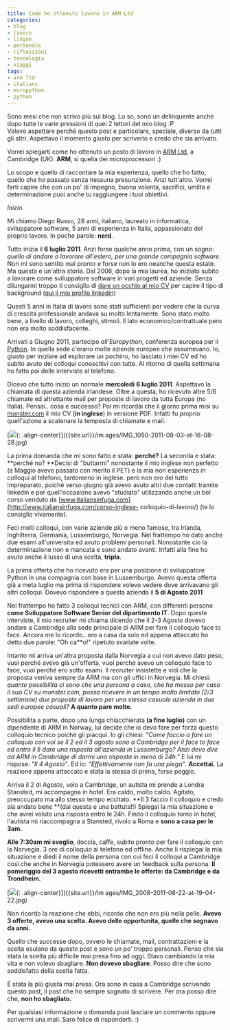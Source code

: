 ```yaml
---
title: Come ho ottenuto lavoro in ARM Ltd
categories:
- blog
- lavoro
- lingue
- personale
- riflessioni
- tecnologia
- viaggi
tags:
- arm ltd
- italians
- europython
- python
---
```

Sono mesi che non scrivo più sul blog. Lo so, sono un delinquente anche dopo
tutte le varie pressioni di quei 2 lettori del mio blog :P  
Volevo aspettare perché questo post e particolare, speciale, diverso da tutti
gli altri. Aspettavo il momento giusto per scriverlo e credo che sia arrivato.

Vorrei spiegarti come ho ottenuto un posto di lavoro in [ARM
Ltd](http://www.arm.com), a Cambridge (UK). **ARM**, si quella dei
microprocessori :)

Lo scopo e quello di raccontare la mia esperienza, quello che ho fatto, quello
che ho passato senza nessuna presunzione. Anzi tutt'altro. Vorrei farti capire
che con un po' di impegno, buona volonta, sacrifici, umilta e determinazione
puoi anche tu raggiungere i tuoi obiettivi.

_Inizio_.

Mi chiamo Diego Russo, 28 anni, italiano, laureato in informatica,
sviluppatore software, 5 anni di esperienza in Italia, appassionato del
proprio lavoro. In poche parole: **nerd**.

Tutto inizia il **6 luglio 2011**. Anzi forse qualche anno prima, con un
sogno: _quello di andare a lavorare all'estero, per una grande compagnia
software_. Non mi sono sentito mai pronto e forse non lo ero neanche questa
estate. Ma questa e un'altra storia. Dal 2006, dopo la mia laurea, ho iniziato
subito a lavorare come sviluppatore software in vari progetti ed aziende.
Senza dilungarmi troppo ti consiglio di [dare un occhio al mio
CV](http://diegor.it/it/curriculum) per capire il tipo di background ([qui il
mio profilo linkedin](http://uk.linkedin.com/in/diegor))

Questi 5 anni in Italia di lavoro sono stati sufficienti per vedere che la
curva di crescita professionale andava su molto lentamente. Sono stato molto
bene, a livello di lavoro, colleghi, stimoli. Il lato economico/contrattuale
pero non era molto soddisfacente.

Arrivati a Giugno 2011, partecipo _all'Europython_, conferenza europea per il
[Python](http://python.org/). In quella sede c'erano molte aziende europee che
assumevano. Io, giusto per iniziare ad esplorare un pochino, ho lasciato i
miei CV ed ho subito avuto dei colloqui conoscitivi con tutte. Al ritorno di
quella settimana ho fatto poi delle interviste al telefono.

Dicevo che tutto inizio un normale **mercoledì** **6 luglio 2011**. Aspettavo
la chiamata di questa azienda irlandese. Oltre a questa, ho ricevuto altre 5/6
chiamate ed altrettante mail per proposte di lavoro da tutta Europa (no
Italia). Pensai.. cosa e successo? Poi mi ricordai che il giorno prima misi su
[monster.com](http://www.monster.com) il mio CV (**in inglese**) in versione
PDF. Infatti fu proprio quell'azione a scatenare la tempesta di chiamate e
mail.

[![]({{site.url}}/images/IMG_1050-2011-08-03-at-16-08-28.jpg){: .align-center}]({{site.url}}/im
ages/IMG_1050-2011-08-03-at-16-08-28.jpg)

La prima domanda che mi sono fatto e stata: **perché?** La seconda e stata:
**perché no? **Decisi di "buttarmi" nonostante il mio inglese non perfetto (a
Maggio avevo passato con merito il PET) e la mia non esperienza in colloqui al
telefono, tantomeno in inglese. però non ero del tutto impreparato, poiché
verso giugno già avevo avuto altri due contatti tramite linkedin e per
quell'occasione avevo "studiato" utilizzando anche un bel corso venduto da
[www.italiansinfuga.com](http://www.italiansinfuga.com/corso-inglese-
colloquio-di-lavoro/) (te lo consiglio vivamente).

Feci molti colloqui, con varie aziende più o meno famose, tra Irlanda,
Inghilterra, Germania, Lussemburgo, Norvegia. Nel frattempo ho dato anche due
esami all'universita ed avuto problemi personali. Nonostante cio la
determinazione non e mancata e sono andato avanti. Infatti alla fine ho avuto
anche il lusso di una scelta, **tripla**.

La prima offerta che ho ricevuto era per una posizione di sviluppatore Python
in una compagnia con base in Lussemburgo. Avevo questa offerta già a meta
luglio ma prima di rispondere volevo vedere dove arrivavano gli altri
colloqui. Dovevo rispondere a questa azienda il **5 di Agosto 2011**

Nel frattempo ho fatto 3 colloqui tecnici con ARM, con differenti persone
**come Sviluppatore Software Senior del dipartimento IT**. Dopo queste
interviste, il mio recruiter mi chiama dicendo che il 2-3 Agosto dovevo andare
a Cambridge alla sede principale di ARM per fare il colloquio face to face.
Ancora me lo ricordo.. ero a casa da solo ed appena attaccato ho detto due
parole: "Oh ca\*\*o!" ripetuto svariate volte.

Intanto mi arriva un'altra proposta dalla Norvegia a cui non avevo dato peso,
vuoi perché avevo già un'offerta, vuoi perché avevo un colloquio face to face,
vuoi perché ero sotto esami. Il recruiter insistette e vidi che la proposta
veniva sempre da ARM ma con gli uffici in Norvegia. Mi chiesi: _quante
possibilita ci sono che una persona a caso, che ha messo per caso il suo CV su
monster.com, possa ricevere in un tempo molto limitato (2/3 settimane) due
proposte di lavoro per una stessa casuale azienda in due sedi europee
casuali?_ **A quanto pare molte.**

Possibilita a parte, dopo una lunga chiacchierata **(a fine luglio)** con un
dipendente di ARM in Norway, lui decide che io devo fare per forza questo
colloquio tecnico poiché gli piacqui. Io gli chiesi: _"Come faccio a fare un
colloquio con voi se il 2 ed il 3 agosto sono a Cambridge per il face to face
ed entro il 5 dare una risposta all'azienda in Lussemburgo? Anzi devo dire ad
ARM in Cambridge di darmi una risposta in meno di 24h."_ E lui mi rispose:
_"Il 4 Agosto"_. Ed io: _"Effettivamente non fa una piega"_. **Accettai.** La
reazione appena attaccato e stata la stessa di prima, forse peggio.

Arriva il 2 di Agosto, volo a Cambridge, un autista mi prende a Londra
Stansted, mi accompagna in hotel. Era caldo, molto caldo. Agitato, preoccupato
ma allo stesso tempo eccitato. **Il 3 faccio il colloquio e credo sia andato
bene **(dai questa e una battuta!!) Spiegai la mia situazione e che avrei
voluto una risposta entro le 24h. Finito il colloquio torno in hotel,
l'autista mi riaccompagna a Stansted, rivolo a Roma e **sono a casa per le
3am.**

**Alle 7:30am mi sveglio**, doccia, caffe, subito pronto per fare il colloquio con la Norvegia. 3 ore di colloquio al telefono ed offline. Anche li rispiegai la mia situazione e diedi il nome della persona con cui feci il colloqui a Cambridge così che anche in Norvegia potessero avere un feedback sulla persona. **Il pomeriggio del 3 agosto ricevetti entrambe le offerte: da Cambridge e da Trondheim.**

[![]({{site.url}}/images/IMG_2008-2011-08-22-at-19-04-22.jpg){: .align-center}]({{site.url}}/im
ages/IMG_2008-2011-08-22-at-19-04-22.jpg)

Non ricordo la reazione che ebbi, ricordo che non ero più nella pelle. **Avevo
3 offerte, avevo una scelta. Avevo delle opportunita, quelle che sognavo da
anni.**

Quello che successe dopo, ovvero le chiamate, mail, contrattazioni e  la
scelta esulano da questo post e sono un po' troppo personali. Penso che sia
stata la scelta più difficile mai presa fino ad oggi. Stavo cambiando la mia
vita e non volevo sbagliare. **Non dovevo sbagliare**. Posso dire che sono
soddisfatto della scelta fatta.

É stata la più giusta mai presa. Ora sono in casa a Cambridge scrivendo questo
post, il post che ho sempre sognato di scrivere. Per ora posso dire che, **non
ho sbagliato.**

Per qualsiasi informazione o domanda puoi lasciare un commento oppure
scrivermi una mail. Saro felice di risponderti. :)

